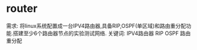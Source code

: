 # router
需求: 将linux系统配置成一台IPV4路由器,具备RIP,OSPF(单区域)和路由重分配功能.搭建至少6个路由器节点的实验测试网络.
关键词:
IPV4路由器
RIP
OSPF
路由重分配